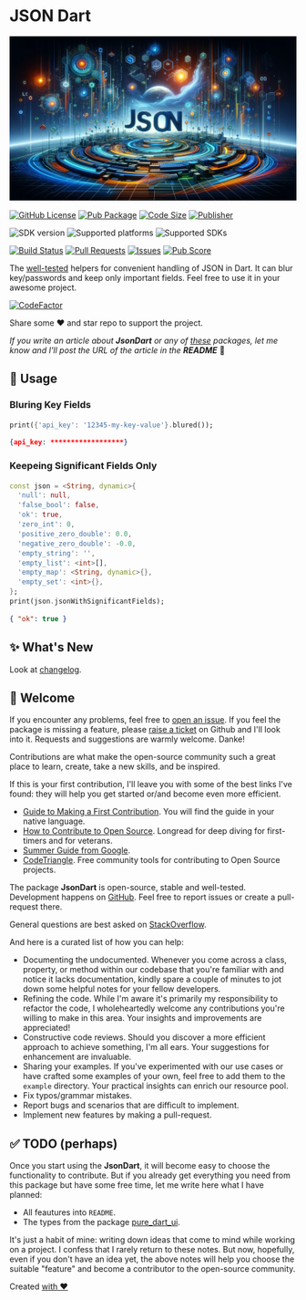 # JSON Dart

![Cover - JSON Dart](https://raw.githubusercontent.com/signmotion/json_dart/master/images/cover.webp)

[![GitHub License](https://img.shields.io/badge/license-MIT-blue.svg)](https://opensource.org/licenses/MIT)
[![Pub Package](https://img.shields.io/pub/v/json_dart.svg?logo=dart&logoColor=00b9fc&color=blue)](https://pub.dartlang.org/packages/json_dart)
[![Code Size](https://img.shields.io/github/languages/code-size/signmotion/json_dart?logo=github&logoColor=white)](https://github.com/signmotion/json_dart)
[![Publisher](https://img.shields.io/pub/publisher/json_dart)](https://pub.dev/publishers/syrokomskyi.com)

![SDK version](https://badgen.net/pub/sdk-version/json_dart)
![Supported platforms](https://badgen.net/pub/flutter-platform/json_dart)
![Supported SDKs](https://badgen.net/pub/dart-platform/json_dart)

[![Build Status](https://img.shields.io/github/actions/workflow/status/signmotion/json_dart/dart-ci.yml?logo=github-actions&logoColor=white)](https://github.com/signmotion/json_dart/actions)
[![Pull Requests](https://img.shields.io/github/issues-pr/signmotion/json_dart?logo=github&logoColor=white)](https://github.com/signmotion/json_dart/pulls)
[![Issues](https://img.shields.io/github/issues/signmotion/json_dart?logo=github&logoColor=white)](https://github.com/signmotion/json_dart/issues)
[![Pub Score](https://img.shields.io/pub/points/json_dart?logo=dart&logoColor=00b9fc)](https://pub.dev/packages/json_dart/score)

The [well-tested](https://github.com/signmotion/json_dart/tree/master/test) helpers for convenient handling of JSON in Dart. It can blur key/passwords and keep only important fields.
Feel free to use it in your awesome project.

[![CodeFactor](https://codefactor.io/repository/github/signmotion/json_dart/badge)](https://codefactor.io/repository/github/signmotion/json_dart)

Share some ❤️ and star repo to support the project.

_If you write an article about **JsonDart** or any of [these](https://pub.dev/packages?q=publisher%3Asyrokomskyi.com&sort=updated) packages, let me know and I'll post the URL of the article in the **README**_ 🤝

## 🚀 Usage

### Bluring Key Fields

```dart
print({'api_key': '12345-my-key-value'}.blured());
```

```json
{api_key: ******************}
```

### Keepeing Significant Fields Only

```dart
const json = <String, dynamic>{
  'null': null,
  'false_bool': false,
  'ok': true,
  'zero_int': 0,
  'positive_zero_double': 0.0,
  'negative_zero_double': -0.0,
  'empty_string': '',
  'empty_list': <int>[],
  'empty_map': <String, dynamic>{},
  'empty_set': <int>{},
};
print(json.jsonWithSignificantFields);
```

```json
{ "ok": true }
```

## ✨ What's New

Look at [changelog](https://pub.dev/packages/json_dart/changelog).

## 👋 Welcome

If you encounter any problems, feel free to [open an issue](https://github.com/signmotion/json_dart/issues). If you feel the package is missing a feature, please [raise a ticket](https://github.com/signmotion/json_dart/issues) on Github and I'll look into it. Requests and suggestions are warmly welcome. Danke!

Contributions are what make the open-source community such a great place to learn, create, take a new skills, and be inspired.

If this is your first contribution, I'll leave you with some of the best links I've found: they will help you get started or/and become even more efficient.

- [Guide to Making a First Contribution](https://github.com/firstcontributions/first-contributions). You will find the guide in your native language.
- [How to Contribute to Open Source](https://opensource.guide/how-to-contribute). Longread for deep diving for first-timers and for veterans.
- [Summer Guide from Google](https://youtu.be/qGTQ7dEZXZc).
- [CodeTriangle](https://codetriage.com). Free community tools for contributing to Open Source projects.

The package **JsonDart** is open-source, stable and well-tested. Development happens on
[GitHub](https://github.com/signmotion/json_dart). Feel free to report issues
or create a pull-request there.

General questions are best asked on
[StackOverflow](https://stackoverflow.com/questions/tagged/json_dart).

And here is a curated list of how you can help:

- Documenting the undocumented. Whenever you come across a class, property, or method within our codebase that you're familiar with and notice it lacks documentation, kindly spare a couple of minutes to jot down some helpful notes for your fellow developers.
- Refining the code. While I'm aware it's primarily my responsibility to refactor the code, I wholeheartedly welcome any contributions you're willing to make in this area. Your insights and improvements are appreciated!
- Constructive code reviews. Should you discover a more efficient approach to achieve something, I'm all ears. Your suggestions for enhancement are invaluable.
- Sharing your examples. If you've experimented with our use cases or have crafted some examples of your own, feel free to add them to the `example` directory. Your practical insights can enrich our resource pool.
- Fix typos/grammar mistakes.
- Report bugs and scenarios that are difficult to implement.
- Implement new features by making a pull-request.

## ✅ TODO (perhaps)

Once you start using the **JsonDart**, it will become easy to choose the functionality to contribute. But if you already get everything you need from this package but have some free time, let me write here what I have planned:

- All feautures into `README`.
- The types from the package [pure_dart_ui](https://pub.dev/packages/pure_dart_ui).

It's just a habit of mine: writing down ideas that come to mind while working on a project. I confess that I rarely return to these notes. But now, hopefully, even if you don't have an idea yet, the above notes will help you choose the suitable "feature" and become a contributor to the open-source community.

Created [with ❤️](https://syrokomskyi.com)
